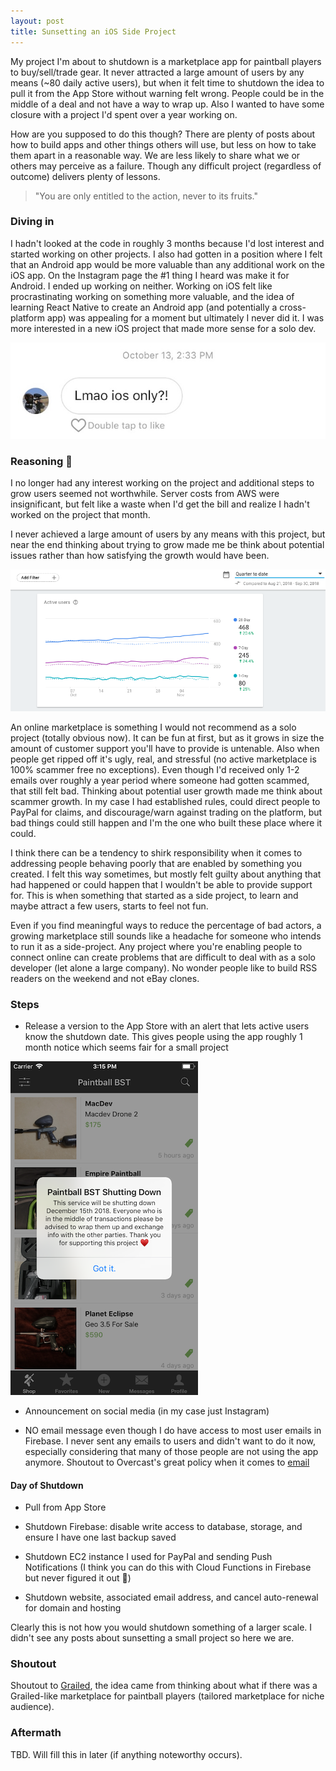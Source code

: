 ```yaml
---
layout: post
title: Sunsetting an iOS Side Project
---
```


My project I'm about to shutdown is a marketplace app for paintball players to buy/sell/trade gear. It never attracted a large amount of users by any means (~80 daily active users), but when it felt time to shutdown the idea to pull it from the App Store without warning felt wrong. People could be in the middle of a deal and not have a way to wrap up. Also I wanted to have some closure with a project I'd spent over a year working on. 

How are you supposed to do this though? There are plenty of posts about how to build apps and other things others will use, but less on how to take them apart in a reasonable way. We are less likely to share what we or others may perceive as a failure. Though any difficult project (regardless of  outcome) delivers plenty of lessons.

> "You are only entitled to the action, never to its fruits." 

### Diving in 

I hadn't looked at the code in roughly 3 months because I'd lost interest and started working on other projects. I also had gotten in a position  where I felt that an Android app would be more valuable than any additional work on the iOS app. On the Instagram page the #1 thing I heard was make it for Android. I ended up working on neither. Working on iOS felt like procrastinating working on something more valuable, and the idea of learning React Native to create an Android app (and potentially a cross-platform app) was appealing for a moment but ultimately I never did it. I was more interested in a new iOS project that made more sense for a solo dev.

![lolios](/img/lol_ios_only.jpg)


### Reasoning 🤔

I no longer had any interest working on the project and additional steps to grow users seemed not worthwhile. Server costs from AWS were insignificant, but felt like a waste when I'd get the bill and realize I hadn't worked on the project that month.

I never achieved a large amount of users by any means with this project, but near the end thinking about trying to grow made me be think about potential issues rather than how satisfying the growth would have been.

![firebase](/img/firebase_dashboard.png)

An online marketplace is something I would not recommend as a solo project (totally obvious now). It can be fun at first, but as it grows in size the amount of customer support you'll have to provide is untenable. Also when people get ripped off it's ugly, real, and stressful (no active marketplace is 100% scammer free no exceptions). Even though I'd received only 1-2 emails over roughly a year period where someone had gotten scammed, that still felt bad. Thinking about potential user growth made me think about scammer growth. In my case I had established rules, could direct people to PayPal for claims, and discourage/warn against trading on the platform, but bad things could still happen and I'm the one who built these place where it could.

I think there can be a tendency to shirk responsibility when it comes to addressing people behaving poorly that are enabled by something you created. I felt this way sometimes, but  mostly felt guilty about anything that had happened or could happen that I wouldn't be able to provide support for. This is when something that started as a side project, to learn and maybe attract a few users, starts to feel not fun.

Even if you find meaningful ways to reduce the percentage of bad actors, a growing marketplace still sounds like a headache for someone who intends to run it as a side-project. Any project where you're enabling people to connect online can create problems that are difficult to deal with as a solo developer (let alone a large company). No wonder people like to build RSS readers on the weekend and not eBay clones.

### Steps

* Release a version to the App Store with an alert that lets active users know the shutdown date. This gives people using the app roughly 1 month notice which seems fair for a small project

![lolios](/img/shutdown_alert.png)

* Announcement on social media (in my case just Instagram)

* NO email message even though I do have access to most user emails in Firebase. I never sent any emails to users and didn't want to do it now, especially considering that many of those people are not using the app anymore. Shoutout to Overcast's great policy when it comes to [email](https://overcast.fm/skeptics_faq)

#### Day of Shutdown

* Pull from App Store

* Shutdown Firebase: disable write access to database, storage, and ensure I have one last backup saved

* Shutdown EC2 instance I used for PayPal and sending Push Notifications (I think you can do this with Cloud Functions in Firebase but never figured it out 🌝)

* Shutdown website, associated email address, and cancel auto-renewal for domain and hosting

Clearly this is not how you would shutdown something of a larger scale. I didn't see any posts about sunsetting a small project so here we are.

### Shoutout

Shoutout to [Grailed](https://www.grailed.com), the idea came from thinking about what if there was a Grailed-like marketplace for paintball players (tailored marketplace for niche audience). 

### Aftermath

TBD. Will fill this in later (if anything noteworthy occurs).

















